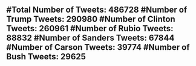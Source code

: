 #Total Number of Tweets: 486728 
#Number of Trump Tweets: 290980
#Number of Clinton Tweets: 260961
#Number of Rubio Tweets: 88832
#Number of Sanders Tweets: 67844
#Number of Carson Tweets: 39774
#Number of Bush Tweets: 29625
---
